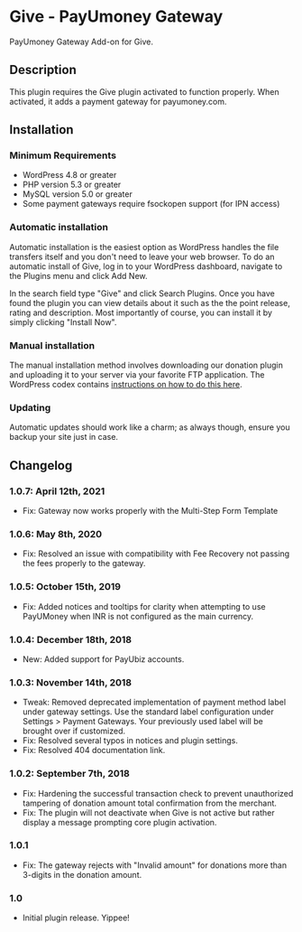 # Give - PayUmoney Gateway #

PayUmoney Gateway Add-on for Give.

## Description ##

This plugin requires the Give plugin activated to function properly. When activated, it adds a payment gateway for payumoney.com.

## Installation ##

### Minimum Requirements ###

* WordPress 4.8 or greater
* PHP version 5.3 or greater
* MySQL version 5.0 or greater
* Some payment gateways require fsockopen support (for IPN access)

### Automatic installation ###

Automatic installation is the easiest option as WordPress handles the file transfers itself and you don't need to leave your web browser. To do an automatic install of Give, log in to your WordPress dashboard, navigate to the Plugins menu and click Add New.

In the search field type "Give" and click Search Plugins. Once you have found the plugin you can view details about it such as the the point release, rating and description. Most importantly of course, you can install it by simply clicking "Install Now".

### Manual installation ###

The manual installation method involves downloading our donation plugin and uploading it to your server via your favorite FTP application. The WordPress codex contains [instructions on how to do this here](http://codex.wordpress.org/Managing_Plugins#Manual_Plugin_Installation).

### Updating ###

Automatic updates should work like a charm; as always though, ensure you backup your site just in case.

## Changelog ##

### 1.0.7: April 12th, 2021 ###
* Fix: Gateway now works properly with the Multi-Step Form Template

### 1.0.6: May 8th, 2020 ###
* Fix: Resolved an issue with compatibility with Fee Recovery not passing the fees properly to the gateway.

### 1.0.5: October 15th, 2019 ###
* Fix: Added notices and tooltips for clarity when attempting to use PayUMoney when INR is not configured as the main currency.

### 1.0.4: December 18th, 2018 ###
* New: Added support for PayUbiz accounts.

### 1.0.3: November 14th, 2018 ###
* Tweak: Removed deprecated implementation of payment method label under gateway settings. Use the standard label configuration under Settings > Payment Gateways. Your previously used label will be brought over if customized.
* Fix: Resolved several typos in notices and plugin settings.
* Fix: Resolved 404 documentation link.

### 1.0.2: September 7th, 2018 ###
* Fix: Hardening the successful transaction check to prevent unauthorized tampering of donation amount total confirmation from the merchant.
* Fix: The plugin will not deactivate when Give is not active but rather display a message prompting core plugin activation.

### 1.0.1 ###
* Fix: The gateway rejects with "Invalid amount" for donations more than 3-digits in the donation amount.

### 1.0 ###
* Initial plugin release. Yippee!
